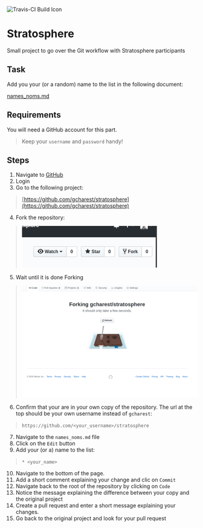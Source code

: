![Travis-CI Build Icon](https://travis-ci.com/gcharest/stratosphere.svg?branch=master)

# Stratosphere 

Small project to go over the Git workflow with Stratosphere participants

## Task

Add you your (or a random) name to the list in the following document:

[names_noms.md](./names_noms.md)

## Requirements

You will need a GitHub account for this part.

>Keep your `username` and `password` handy!

## Steps
<!--markdownlint-disable MD029 MD032-->
1. Navigate to [GitHub](https://github.com)
2. Login
3. Go to the following project:
>[https://github.com/gcharest/stratosphere](https://github.com/gcharest/stratosphere)
4. Fork the repository:
>![Fork button](assets/fork.png)
5. Wait until it is done Forking
>![Wait screen](assets/forking.png)
6. Confirm that your are in your own copy of the repository. The url at the top should be your own username instead of `gcharest`:
>`https://github.com/<your_username>/stratosphere`
7. Navigate to the `names_noms.md` file
8. Click on the `Edit` button
9. Add your (or a) name to the list:
>`* <your_name>`
10. Navigate to the bottom of the page.
11. Add a short comment explaining your change and clic on `Commit`
12. Navigate back to the root of the repository by clicking on `Code`
13. Notice the message explaining the difference between your copy and the original project
14. Create a pull request and enter a short message explaining your changes.
15. Go back to the original project and look for your pull request
<!--markdownlint-enable MD029 MD032-->
